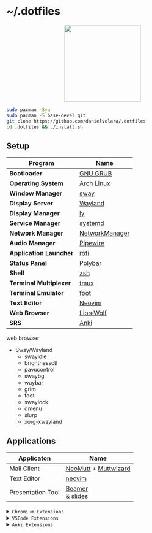 # ~/.dotfiles

<p align="center">
   <img src="https://user-images.githubusercontent.com/13500134/150906114-216d4c5b-06f0-4ef4-a6d9-9087f2bc33b2.png" width="200"/>
</p>


```bash
sudo pacman -Syu
sudo pacman -S base-devel git
git clone https://github.com/danielvelara/.dotfiles
cd .dotfiles && ./install.sh
```

## Setup

| Program                  | Name                                           |
| ------------------------ | ---------------------------------------------- |
| **Bootloader**           | [GNU GRUB](https://www.gnu.org/software/grub/) |
| **Operating System**     | [Arch Linux](https://archlinux.org/)           |
| **Window Manager**       | [sway](https://swaywm.org/)                    |
| **Display Server**       | [Wayland](https://wayland.freedesktop.org/)    |
| **Display Manager**      | [ly](https://github.com/fairyglade/ly)         |
| **Service Manager**      | [systemd](https://systemd.io/)                 |
| **Network Manager**      | [NetworkManager](https://networkmanager.dev/)  |
| **Audio Manager**        | [Pipewire](https://www.pipewire.org/)          |
| **Application Launcher** | [rofi](https://github.com/davatorium/rofi)     |
| **Status Panel**         | [Polybar](https://polybar.github.io/)          |
| **Shell**                | [zsh](https://www.zsh.org/)                    |
| **Terminal Multiplexer** | [tmux](https://github.com/tmux/tmux/wiki)      |\
| **Terminal Emulator**    | [foot](https://codeberg.org/dnkl/foot)         |
| **Text Editor**          | [Neovim](https://neovim.io/)                   |
| **Web Browser**          | [LibreWolf](https://librewolf.net/)            |
| **SRS**                  | [Anki](https://apps.ankiweb.net/)              |


web browser


- Sway/Wayland
  - swayidle
  - brightnessctl
  - pavucontrol
  - swaybg
  - waybar
  - grim
  - foot
  - swaylock
  - dmenu
  - slurp
  - xorg-xwayland 

## Applications

| Applicaton         | Name                                                                                                    |
| ------------------ | ------------------------------------------------------------------------------------------------------- |
| Mail Client        | [NeoMutt](https://neomutt.org/) + [Muttwizard](https://muttwizard.com/)                                 |
| Text Editor        | [neovim](https://neovim.io/)                                                                            |
| Presentation Tool  | [Beamer](https://ashwinschronicles.github.io/beamer-slides-using-markdown-and-pandoc) <br> & [slides]() |

<details>
<summary><code>Chromium Extensions</code> </summary>

- Developer
  - [Hoppscotch](https://chromewebstore.google.com/detail/hoppscotch-browser-extens/amknoiejhlmhancpahfcfcfhllgkpbld)
  - [WhatRuns](https://chromewebstore.google.com/detail/whatruns/cmkdbmfndkfgebldhnkbfhlneefdaaip)
- Productivity
  - [Vimium](https://chrome.google.com/webstore/detail/vimium/dbepggeogbaibhgnhhndojpepiihcmeb/)
  - [ViewImage](https://chrome.google.com/webstore/detail/view-image/jpcmhcelnjdmblfmjabdeclccemkghjk)
- YouTube
  - [Unhook](https://chrome.google.com/webstore/detail/unhook-remove-youtube-rec/khncfooichmfjbepaaaebmommgaepoid)
  - [SponsorBlock](https://chrome.google.com/webstore/detail/sponsorblock-for-youtube/mnjggcdmjocbbbhaepdhchncahnbgone)
  - [VideoSpeedController](https://chrome.google.com/webstore/detail/video-speed-controller/nffaoalbilbmmfgbnbgppjihopabppdk)
  - [h264ify](https://chrome.google.com/webstore/detail/h264ify/aleakchihdccplidncghkekgioiakgal)
- Privacy
  - [uBlock Origin](https://chrome.google.com/webstore/detail/ublock-origin/cjpalhdlnbpafiamejdnhcphjbkeiagm)
  - [Keepa](https://chrome.google.com/webstore/detail/neebplgakaahbhdphmkckjjcegoiijjo)
  - [libredirect](https://github.com/libredirect/libredirect)

</details>

<details>
<summary><code>VSCode Extensions</code></summary>

- [Thunder Client](https://marketplace.visualstudio.com/items?itemName=rangav.vscode-thunder-client)
- [Vim](https://marketplace.visualstudio.com/items?itemName=vscodevim.vim)

</details>

<details>
<summary><code>Anki Extensions</code></summary>

- Heatmap: Manual Install
- Image Occlusion: 1374772155
- ProgrssBar: 2091361802
- Syntax Highlighting for Code: 1463041493
- Anki Simulator: 817108664
- Frozen Fields: 516643804
- Advanced Review Bottom Bar: 1136455830

</details>
